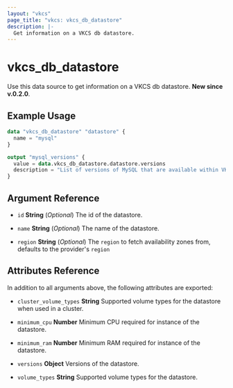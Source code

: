 ```yaml
---
layout: "vkcs"
page_title: "vkcs: vkcs_db_datastore"
description: |-
  Get information on a VKCS db datastore.
---
```


# vkcs_db_datastore

Use this data source to get information on a VKCS db datastore. **New since v.0.2.0**.

## Example Usage

```terraform
data "vkcs_db_datastore" "datastore" {
  name = "mysql"
}

output "mysql_versions" {
  value = data.vkcs_db_datastore.datastore.versions
  description = "List of versions of MySQL that are available within VKCS."
}
```

## Argument Reference
- `id` **String** (*Optional*) The id of the datastore.

- `name` **String** (*Optional*) The name of the datastore.

- `region` **String** (*Optional*) The `region` to fetch availability zones from, defaults to the provider's `region`


## Attributes Reference
In addition to all arguments above, the following attributes are exported:
- `cluster_volume_types` **String** Supported volume types for the datastore when used in a cluster.

- `minimum_cpu` **Number** Minimum CPU required for instance of the datastore.

- `minimum_ram` **Number** Minimum RAM required for instance of the datastore.

- `versions` **Object** Versions of the datastore.

- `volume_types` **String** Supported volume types for the datastore.


